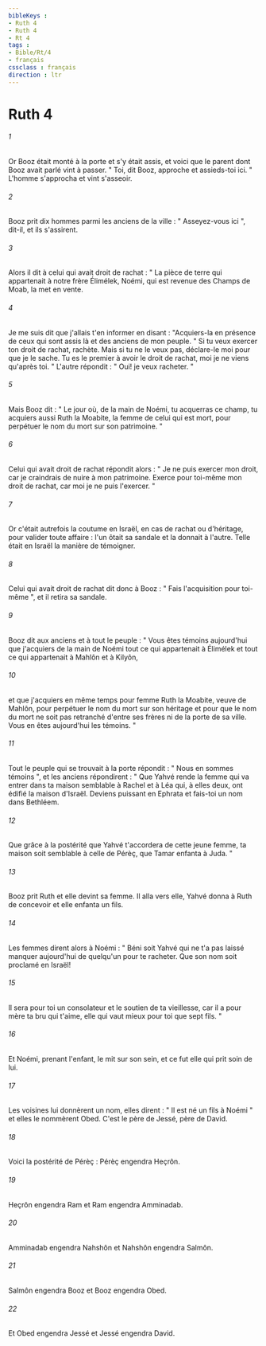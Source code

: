 ```yaml
---
bibleKeys : 
- Ruth 4
- Ruth 4
- Rt 4
tags : 
- Bible/Rt/4
- français
cssclass : français
direction : ltr
---
```


# Ruth 4

###### 1
Or Booz était monté à la porte et s'y était assis, et voici que le parent dont Booz avait parlé vint à passer. " Toi, dit Booz, approche et assieds-toi ici. " L'homme s'approcha et vint s'asseoir. 
###### 2
Booz prit dix hommes parmi les anciens de la ville : " Asseyez-vous ici ", dit-il, et ils s'assirent. 
###### 3
Alors il dit à celui qui avait droit de rachat : " La pièce de terre qui appartenait à notre frère Élimélek, Noémi, qui est revenue des Champs de Moab, la met en vente. 
###### 4
Je me suis dit que j'allais t'en informer en disant : "Acquiers-la en présence de ceux qui sont assis là et des anciens de mon peuple. " Si tu veux exercer ton droit de rachat, rachète. Mais si tu ne le veux pas, déclare-le moi pour que je le sache. Tu es le premier à avoir le droit de rachat, moi je ne viens qu'après toi. " L'autre répondit : " Oui! je veux racheter. " 
###### 5
Mais Booz dit : " Le jour où, de la main de Noémi, tu acquerras ce champ, tu acquiers aussi Ruth la Moabite, la femme de celui qui est mort, pour perpétuer le nom du mort sur son patrimoine. " 
###### 6
Celui qui avait droit de rachat répondit alors : " Je ne puis exercer mon droit, car je craindrais de nuire à mon patrimoine. Exerce pour toi-même mon droit de rachat, car moi je ne puis l'exercer. " 
###### 7
Or c'était autrefois la coutume en Israël, en cas de rachat ou d'héritage, pour valider toute affaire : l'un ôtait sa sandale et la donnait à l'autre. Telle était en Israël la manière de témoigner. 
###### 8
Celui qui avait droit de rachat dit donc à Booz : " Fais l'acquisition pour toi-même ", et il retira sa sandale. 
###### 9
Booz dit aux anciens et à tout le peuple : " Vous êtes témoins aujourd'hui que j'acquiers de la main de Noémi tout ce qui appartenait à Élimélek et tout ce qui appartenait à Mahlôn et à Kilyôn, 
###### 10
et que j'acquiers en même temps pour femme Ruth la Moabite, veuve de Mahlôn, pour perpétuer le nom du mort sur son héritage et pour que le nom du mort ne soit pas retranché d'entre ses frères ni de la porte de sa ville. Vous en êtes aujourd'hui les témoins. " 
###### 11
Tout le peuple qui se trouvait à la porte répondit : " Nous en sommes témoins ", et les anciens répondirent : " Que Yahvé rende la femme qui va entrer dans ta maison semblable à Rachel et à Léa qui, à elles deux, ont édifié la maison d'Israël. Deviens puissant en Ephrata et fais-toi un nom dans Bethléem. 
###### 12
Que grâce à la postérité que Yahvé t'accordera de cette jeune femme, ta maison soit semblable à celle de Pérèç, que Tamar enfanta à Juda. " 
###### 13
Booz prit Ruth et elle devint sa femme. Il alla vers elle, Yahvé donna à Ruth de concevoir et elle enfanta un fils. 
###### 14
Les femmes dirent alors à Noémi : " Béni soit Yahvé qui ne t'a pas laissé manquer aujourd'hui de quelqu'un pour te racheter. Que son nom soit proclamé en Israël! 
###### 15
Il sera pour toi un consolateur et le soutien de ta vieillesse, car il a pour mère ta bru qui t'aime, elle qui vaut mieux pour toi que sept fils. " 
###### 16
Et Noémi, prenant l'enfant, le mit sur son sein, et ce fut elle qui prit soin de lui. 
###### 17
Les voisines lui donnèrent un nom, elles dirent : " Il est né un fils à Noémi " et elles le nommèrent Obed. C'est le père de Jessé, père de David. 
###### 18
Voici la postérité de Pérèç : Pérèç engendra Heçrôn. 
###### 19
Heçrôn engendra Ram et Ram engendra Amminadab. 
###### 20
Amminadab engendra Nahshôn et Nahshôn engendra Salmôn. 
###### 21
Salmôn engendra Booz et Booz engendra Obed. 
###### 22
Et Obed engendra Jessé et Jessé engendra David. 
